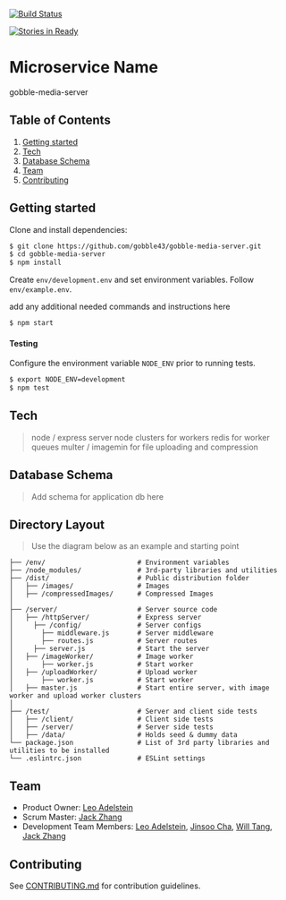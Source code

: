 [![Build Status](https://travis-ci.org/chkakaja/sentimize.svg?branch=master)](https://travis-ci.org/chkakaja/sentimize)

[![Stories in Ready](https://badge.waffle.io/chkakaja/sentimize.png?label=ready&title=Ready)](https://waffle.io/chkakaja/sentimize)

# Microservice Name
gobble-media-server

## Table of Contents
1. [Getting started](#getting-started)
2. [Tech](#tech)
3. [Database Schema](#database-schema)
4. [Team](#team)
5. [Contributing](#contributing)

## Getting started

Clone and install dependencies:
```sh
$ git clone https://github.com/gobble43/gobble-media-server.git
$ cd gobble-media-server
$ npm install
```
Create `env/development.env` and set environment variables. Follow `env/example.env`.

add any additional needed commands and instructions here

```sh
$ npm start
```

#### Testing

Configure the environment variable `NODE_ENV` prior to running tests.

 ```sh
$ export NODE_ENV=development
$ npm test
```

## Tech
> node / express server
> node clusters for workers
> redis for worker queues
> multer / imagemin for file uploading and compression

## Database Schema
> Add schema for application db here

## Directory Layout
> Use the diagram below as an example and starting point
```
├── /env/                       # Environment variables
├── /node_modules/              # 3rd-party libraries and utilities
├── /dist/                      # Public distribution folder
│   ├── /images/                # Images
│   ├── /compressedImages/      # Compressed Images
│
├── /server/                    # Server source code
│   ├── /httpServer/            # Express server
│     ├── /config/              # Server configs
│       ├── middleware.js       # Server middleware
│       ├── routes.js           # Server routes
│     ├── server.js             # Start the server
│   ├── /imageWorker/           # Image worker
│       ├── worker.js           # Start worker
│   ├── /uploadWorker/          # Upload worker
│       ├── worker.js           # Start worker
│   ├── master.js               # Start entire server, with image worker and upload worker clusters
│
├── /test/                      # Server and client side tests
│   ├── /client/                # Client side tests
│   ├── /server/                # Server side tests
│   ├── /data/                  # Holds seed & dummy data
└── package.json                # List of 3rd party libraries and utilities to be installed
└── .eslintrc.json              # ESLint settings
```

## Team
  - Product Owner:            [Leo Adelstein](https://github.com/leoadelstein)
  - Scrum Master:             [Jack Zhang](https://github.com/jackrzhang)
  - Development Team Members: [Leo Adelstein](https://github.com/leoadelstein), [Jinsoo Cha](https://github.com/jinsoocha), [Will Tang](https://github.com/willwtang/shortly-deploy), [Jack Zhang](https://github.com/jackrzhang)

## Contributing
See [CONTRIBUTING.md](https://github.com/gobble43/docs/blob/master/STYLE-GUIDE.md) for contribution guidelines.